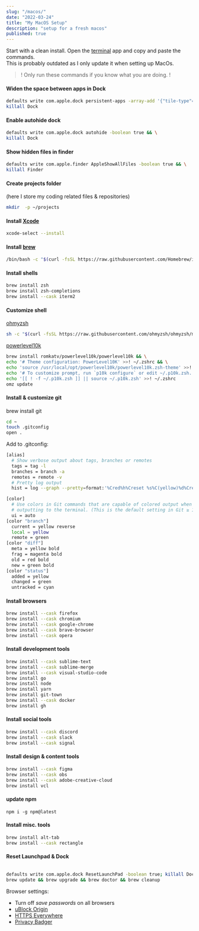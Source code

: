 ```yaml
---
slug: "/macos/"
date: "2022-03-24"
title: "My MacOS Setup"
description: "setup for a fresh macos"
published: true
---
```


Start with a clean install.
Open the [terminal](<https://en.wikipedia.org/wiki/Terminal_(macOS)>) app and copy and paste the commands.  
This is probably outdated as I only update it when setting up MacOs.

> ! Only run these commands if you know what you are doing. !

#### Widen the space between apps in Dock

```bash
defaults write com.apple.dock persistent-apps -array-add '{"tile-type"="spacer-tile";}' && \
killall Dock
```

#### Enable autohide dock

```bash
defaults write com.apple.dock autohide -boolean true && \
killall Dock
```

#### Show hidden files in finder

```bash
defaults write com.apple.finder AppleShowAllFiles -boolean true && \
killall Finder
```

#### Create projects folder

(here I store my coding related files & repositories)

```bash
mkdir  -p ~/projects
```

#### Install [Xcode](https://en.wikipedia.org/wiki/Xcode)

```bash
xcode-select --install
```

#### Install [brew](https://brew.sh/)

```bash
/bin/bash -c "$(curl -fsSL https://raw.githubusercontent.com/Homebrew/install/HEAD/install.sh)
```

#### Install shells

```bash
brew install zsh
brew install zsh-completions
brew install --cask iterm2
```

#### Customize shell

[ohmyzsh](https://github.com/ohmyzsh/ohmyzsh)

```bash
sh -c "$(curl -fsSL https://raw.githubusercontent.com/ohmyzsh/ohmyzsh/master/tools/install.sh)"
```

[powerlevel10k](https://github.com/romkatv/powerlevel10k)

```bash
brew install romkatv/powerlevel10k/powerlevel10k && \
echo '# Theme configuration: PowerLevel10K' >>! ~/.zshrc && \
echo 'source /usr/local/opt/powerlevel10k/powerlevel10k.zsh-theme' >>! ~/.zshrc && \
echo '# To customize prompt, run `p10k configure` or edit ~/.p10k.zsh.' >>! ~/.zshrc && \
echo '[[ ! -f ~/.p10k.zsh ]] || source ~/.p10k.zsh' >>! ~/.zshrc
omz update
```

#### Install & customize git

brew install git

```bash
cd ~
touch .gitconfig
open .
```

Add to .gitconfig:

```bash
[alias]
  # Show verbose output about tags, branches or remotes
  tags = tag -l
  branches = branch -a
  remotes = remote -v
  # Pretty log output
  hist = log --graph --pretty=format:'%Cred%h%Creset %s%C(yellow)%d%Creset %Cgreen(%cr)%Creset [%an]' --abbrev-commit --date=relative

[color]
  # Use colors in Git commands that are capable of colored output when
  # outputting to the terminal. (This is the default setting in Git ≥ 1.8.4.)
  ui = auto
[color "branch"]
  current = yellow reverse
  local = yellow
  remote = green
[color "diff"]
  meta = yellow bold
  frag = magenta bold
  old = red bold
  new = green bold
[color "status"]
  added = yellow
  changed = green
  untracked = cyan
```

#### Install browsers

```bash
brew install --cask firefox
brew install --cask chromium
brew install --cask google-chrome
brew install --cask brave-browser
brew install --cask opera
```

#### Install development tools

```bash
brew install --cask sublime-text
brew install --cask sublime-merge
brew install --cask visual-studio-code
brew install go
brew install node
brew install yarn
brew install git-town
brew install --cask docker
brew install gh
```

#### Install social tools

```bash
brew install --cask discord
brew install --cask slack
brew install --cask signal
```

#### Install design & content tools

```bash
brew install --cask figma
brew install --cask obs
brew install --cask adobe-creative-cloud
brew install vcl
```

#### update npm

`npm i -g npm@latest`

#### Install misc. tools

```bash
brew install alt-tab
brew install --cask rectangle
```

#### Reset Launchpad & Dock

```bash

defaults write com.apple.dock ResetLaunchPad -boolean true; killall Dock
brew update && brew upgrade && brew doctor && brew cleanup
```

Browser settings:

- Turn off _save passwords_ on all browsers
- [uBlock Origin](https://github.com/gorhill/uBlock)
- [HTTPS Everywhere](https://www.eff.org/https-everywhere)
- [Privacy Badger](https://privacybadger.org/)
